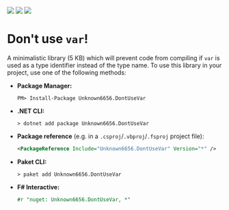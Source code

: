 [![](https://img.shields.io/github/downloads/Unknown6656-Megacorp/DontUseVar/total)](https://github.com/Unknown6656-Megacorp/Unknown6656.DontUseVar/releases)
[![](https://img.shields.io/nuget/vpre/Unknown6656.DontUseVar)](https://www.nuget.org/packages/Unknown6656.DontUseVar/)
[![](https://img.shields.io/nuget/dt/Unknown6656.DontUseVar)](https://www.nuget.org/packages/Unknown6656.DontUseVar/)

# Don't use `var`!

A minimalistic library (5 KB) which will prevent code from compiling if `var` is used as a type identifier instead of the type name.
To use this library in your project, use one of the following methods:


- **Package Manager:**

    ```batch
    PM> Install-Package Unknown6656.DontUseVar
    ```

- **.NET CLI:**

    ```batch
    > dotnet add package Unknown6656.DontUseVar
    ```

- **Package reference** (e.g. in a `.csproj`/`.vbproj`/`.fsproj` project file):

    ```xml
    <PackageReference Include="Unknown6656.DontUseVar" Version="*" />
    ```

- **Paket CLI:**

    ```batch
    > paket add Unknown6656.DontUseVar
    ```

- **F# Interactive:**

    ```fsharp
    #r "nuget: Unknown6656.DontUseVar, *"
    ```



